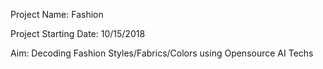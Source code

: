 Project Name: Fashion

Project Starting Date: 10/15/2018

Aim: Decoding Fashion Styles/Fabrics/Colors using Opensource AI Techs
